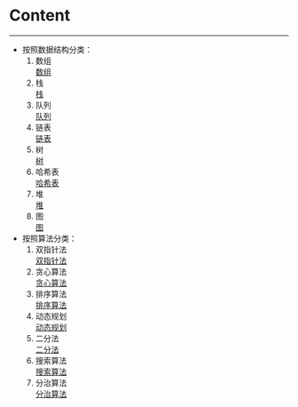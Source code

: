 # Content
***
* 按照数据结构分类：
    1. 数组  
    [数组](./Note/数组基本知识点.md)
    2. 栈  
    [栈](./Note/栈基本知识点.md)
    3. 队列  
    [队列](./Note/队列基本知识点.md)
    4. 链表   
    [链表](./Note/链表基本知识点.md)
    5. 树  
    [树](./Note/树基本知识点.md)
    6. 哈希表  
    [哈希表](./Note/哈希表基本知识点.md)
    7. 堆  
    [堆](./Note/堆基本知识点.md)
    8. 图  
    [图](./Note/图基本知识点.md)
* 按照算法分类：
    1. 双指针法  
    [双指针法](./Note/双指针法基本知识点.md)
    2. 贪心算法  
    [贪心算法](./Note/贪心算法基本知识点.md)
    3. 排序算法  
    [排序算法](./Note/排序算法基本知识点.md)
    4. 动态规划  
    [动态规划](./Note/动态规划基本知识点.md)
    5. 二分法  
    [二分法](./Note/二分法基本知识点.md)
    6. 搜索算法  
    [搜索算法](./Note/搜索算法基本知识点.md)
    7. 分治算法  
    [分治算法](./Note/分治算法基本知识点.md)
    
